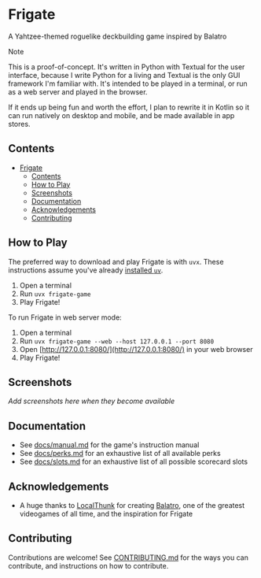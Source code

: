 # Frigate

A Yahtzee-themed roguelike deckbuilding game inspired by Balatro

>[!NOTE]
> This is a proof-of-concept. It's written in Python with Textual for the user interface, because I write Python for a living and Textual is the only GUI framework I'm familiar with. It's intended to be played in a terminal, or run as a web server and played in the browser.
> 
> If it ends up being fun and worth the effort, I plan to rewrite it in Kotlin so it can run natively on desktop and mobile, and be made available in app stores.

## Contents

- [Frigate](#frigate)
  - [Contents](#contents)
  - [How to Play](#how-to-play)
  - [Screenshots](#screenshots)
  - [Documentation](#documentation)
  - [Acknowledgements](#acknowledgements)
  - [Contributing](#contributing)

## How to Play

The preferred way to download and play Frigate is with `uvx`. These instructions assume you've already [installed `uv`](https://docs.astral.sh/uv/getting-started/installation/).

1. Open a terminal
2. Run `uvx frigate-game`
3. Play Frigate!

To run Frigate in web server mode:

1. Open a terminal
2. Run `uvx frigate-game --web --host 127.0.0.1 --port 8080`
3. Open [http://127.0.0.1:8080/](http://127.0.0.1:8080/) in your web browser
4. Play Frigate!

## Screenshots

*Add screenshots here when they become available*

## Documentation

- See [docs/manual.md](docs/manual.md) for the game's instruction manual
- See [docs/perks.md](docs/perks.md) for an exhaustive list of all available perks
- See [docs/slots.md](docs/slots.md) for an exhaustive list of all possible scorecard slots

## Acknowledgements

- A huge thanks to [LocalThunk](https://x.com/localthunk) for creating [Balatro](https://www.playbalatro.com/), one of the greatest videogames of all time, and the inspiration for Frigate

## Contributing

Contributions are welcome! See [CONTRIBUTING.md](CONTRIBUTING.md) for the ways you can contribute, and instructions on how to contribute. 